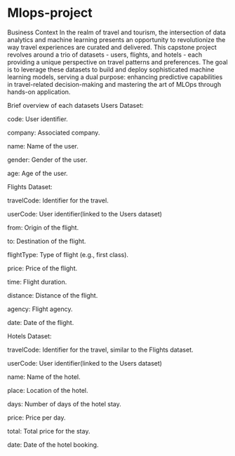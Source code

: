 # Mlops-project

Business Context
In the realm of travel and tourism, the intersection of data analytics and machine learning presents an opportunity to revolutionize the way travel experiences are curated and delivered. This capstone project revolves around a trio of datasets - users, flights, and hotels - each providing a unique perspective on travel patterns and preferences. The goal is to leverage these datasets to build and deploy sophisticated machine learning models, serving a dual purpose: enhancing predictive capabilities in travel-related decision-making and mastering the art of MLOps through hands-on application.

Brief overview of each datasets
Users Dataset:

code: User identifier.

company: Associated company.

name: Name of the user.

gender: Gender of the user.

age: Age of the user.

Flights Dataset:

travelCode: Identifier for the travel.

userCode: User identifier(linked to the Users dataset)

from: Origin of the flight.

to: Destination of the flight.

flightType: Type of flight (e.g., first class).

price: Price of the flight.

time: Flight duration.

distance: Distance of the flight.

agency: Flight agency.

date: Date of the flight.

Hotels Dataset:

travelCode: Identifier for the travel, similar to the Flights dataset.

userCode: User identifier(linked to the Users dataset)

name: Name of the hotel.

place: Location of the hotel.

days: Number of days of the hotel stay.

price: Price per day.

total: Total price for the stay.

date: Date of the hotel booking.
